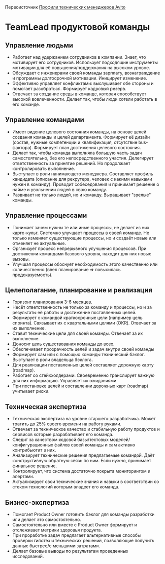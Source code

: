 Первоисточник [Профили технических менеджеров Avito](https://github.com/avito-tech/playbook/blob/master/techlead-profile.md)

# TeamLead продуктовой команды

## Управление людьми
- Работает над удержанием сотрудников в компании. Знает, что мотивирует его сотрудников. Использует подходящие инструменты мотивации для её повышения/поддержания на высоком уровне.
- Обсуждает с инженерами своей команды зарплату, вознаграждение и программы долгосрочной мотивации. Иницирует изменение.
- Эффективно управляет конфликтами: выслушивает обе стороны и помогает разобраться.
Формирует кадровый резерв.
- Отвечает за создание среды в команде, которая способствует высокой вовлеченности. Делает так, чтобы люди хотели работать в его команде.

## Управление командами
- Имеет видение целевого состояния команды, на основе целей создания команды и целей департамента. Формирует её дизайн (состав, нужные компетенции и квалификация, отсутствие bus-фактора). Формирует план достижения целевого состояния.
- Делает так, чтобы команда выполняла большую часть задач самостоятельно, без его непосредственного участия. Делегирует ответственность за принятие решений. Но продолжает контролировать выполнение.
- Выступает в роли нанимающего менеджера. Составляет профиль кандидата (описание для рекрутера, человек с какими навыками нужен в команду). Проводит собеседования и принимает решение о найме и увольнении людей в свою команду.
- Развивает не только людей, но и команду. Выращивает "зрелые" команды.

## Управление процессами
- Понимает зачем нужны те или иные процессы, не делает из них карго-культ. Системно улучшает процессы в своей команде. Не только изменяет существующие процессы, но и создаёт новые или отменяет не актуальные.
- Организует процесс непрерывного улучшения процессов. При достижении командами базового уровня, находит для них новые вызовы.
- Улучшая процессы обоснует необходимость этого качественно или количественно (ввел планирование => повысилась предсказуемость).

## Целеполагание, планирование и реализация
- Горизонт планирования 3-6 месяцев.
- Несёт ответственность не только за команду и процессы, но и за результаты её работы и достижение поставленных целей.
- Формирует с командой краткосрочные цели (например цель спринта). Связывает их с квартальными целями (OKR). Отвечает за их выполнение.
- Ставит технические цели для своей команды. Отвечает за их выполнение.
- Доносит цель существования команды до всех.
- Обеспечивает прозрачность целей и задач внутри своей команды
- Формирует сам или с помощью команды технический бэклог. Выступает в роли владельца бэклога.
- Для реализации поставленных целей составляет дорожную карту (roadmap).
- Работает со стейкхолдерами. Своевременно транслирует важную для них информацию. Управляет их ожиданиями.
- При постановке целей и составлении дорожных карт (roadmap) учитывает риски.

## Техническая экспертиза
- Техническая экспертиза на уровне старшего разработчика. Может тратить до 25% своего времени на работу руками.
- Отвечает за техническое качество и стабильную работу продуктов и сервисов которые разрабатывает его команда.
- Следит за качеством кодовой базы/тестовых моделей/конфигурационных файлов своей команды и сам активно контрибьютит в них.
- Анализирует технические решения предлагаемые командой. Даёт конструктивную обратную связь по ним. Если нужно, принимает финальное решение.
- Контролирует, что система достаточно покрыта мониторингом и алертами.
- Актуализирует свои технические знания и навыки в соответствии со стеком технологий которым владеет его команда.

## Бизнес-экспертиза
- Помогает Product Owner готовить бэклог для команды разработки или делает это самостоятельно.
- Самостоятельно или вместе с Product Owner формирует и отслеживает метрики здоровья продукта.
- При проработке задач предлагает альтернативные способы проверки гипотез и технических решений, позволяющие получить данные быстрее/с меньшими затратами.
- Делает базовые выводы по результатам проведенных исследований.
